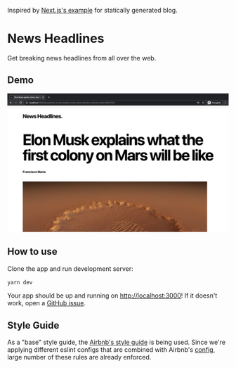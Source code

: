 Inspired by [Next.js's example](https://github.com/vercel/next.js/tree/canary/examples/blog-starter) for statically generated blog.

# News Headlines

Get breaking news headlines from all over the web.

## Demo

![Demo](./public/demo.png)

## How to use

Clone the app and run development server:

```bash
yarn dev
```

Your app should be up and running on [http://localhost:3000](http://localhost:3000)! If it doesn't work, open a [GitHub issue](https://github.com/ilovric00/news-headlines/issues).

## Style Guide

As a "base" style guide, the [Airbnb's style guide](https://airbnb.io/javascript/react) is being used. Since we're applying different eslint configs that are combined with Airbnb's [config](https://yarnpkg.com/package/eslint-config-airbnb), large number of these rules are already enforced.
